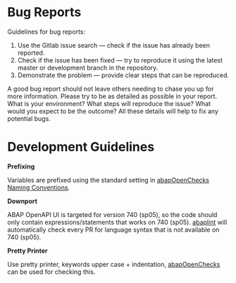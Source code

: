 # Bug Reports
Guidelines for bug reports:

1.  Use the Gitlab issue search — check if the issue has already been reported.
2.  Check if the issue has been fixed — try to reproduce it using the latest master or development branch in the repository.
3.  Demonstrate the problem — provide clear steps that can be reproduced.

A good bug report should not leave others needing to chase you up for more information. Please try to be as detailed as possible in your report. What is your environment? What steps will reproduce the issue? What would you expect to be the outcome? All these details will help to fix any potential bugs.

# Development Guidelines
**Prefixing**

Variables are prefixed using the standard setting in [abapOpenChecks Naming Conventions](http://docs.abapopenchecks.org/checks/69/).

**Downport**

ABAP OpenAPI UI is targeted for version 740 (sp05), so the code should only contain expressions/statements that works on 740 (sp05). 
[abaplint](https://github.com/abaplint/abaplint) will automatically check every PR for language syntax that is not available on 740 (sp05).

**Pretty Printer**

Use pretty printer, keywords upper case + indentation, [abapOpenChecks](http://docs.abapopenchecks.org/checks/06/) can be used for checking this.
